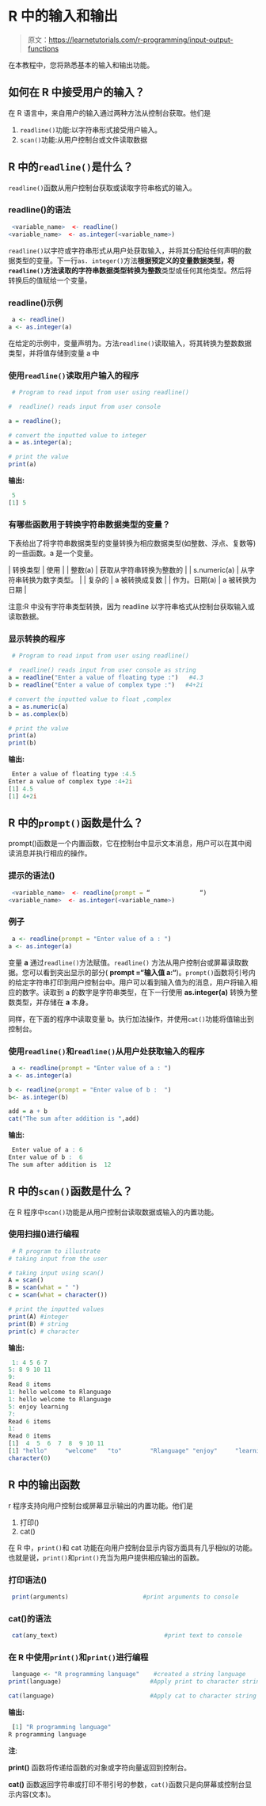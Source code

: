 # R 中的输入和输出

> 原文：<https://learnetutorials.com/r-programming/input-output-functions>

在本教程中，您将熟悉基本的输入和输出功能。

## 如何在 R 中接受用户的输入？

在 R 语言中，来自用户的输入通过两种方法从控制台获取。他们是

1.  `readline()`功能:以字符串形式接受用户输入。
2.  `scan()`功能:从用户控制台或文件读取数据

## R 中的`readline()`是什么？

`readline()`函数从用户控制台获取或读取字符串格式的输入。

### readline()的语法

```r
 <variable_name>  <- readline()
<variable_name>  <- as.integer(<variable_name>) 

```

`readline()`以字符或字符串形式从用户处获取输入，并将其分配给任何声明的数据类型的变量。下一行`as. integer()`方法**根据预定义的变量数据类型，将`readline()`方法读取的字符串数据类型转换为整数**类型或任何其他类型。然后将转换后的值赋给一个变量。

### readline()示例

```r
 a <- readline()
a <- as.integer(a) 

```

在给定的示例中，变量声明为。方法`readline()`读取输入，将其转换为整数数据类型，并将值存储到变量 a 中

### 使用`readline()`读取用户输入的程序

```r
 # Program to read input from user using readline()

#  readline() reads input from user console

a = readline();

# convert the inputted value to integer
a = as.integer(a);

# print the value
print(a) 

```

**输出:**

```r
 5
[1] 5 
```

### 有哪些函数用于转换字符串数据类型的变量？

下表给出了将字符串数据类型的变量转换为相应数据类型(如整数、浮点、复数等)的一些函数。a 是一个变量。

| 转换类型 | 使用 |
| 整数(a) | 获取从字符串转换为整数的 |
| s.numeric(a) | 从字符串转换为数字类型。 |
| 复杂的 | a 被转换成复数 |
| 作为。日期(a) | a 被转换为日期 |

注意:R 中没有字符串类型转换，因为 readline 以字符串格式从控制台获取输入或读取数据。

### 显示转换的程序

```r
 # Program to read input from user using readline()

#  readline() reads input from user console as string
a = readline("Enter a value of floating type :")   #4.3
b = readline("Enter a value of complex type :")   #4+2i

# convert the inputted value to float ,complex
a = as.numeric(a)
b = as.complex(b)

# print the value
print(a)
print(b) 

```

**输出:**

```r
 Enter a value of floating type :4.5
Enter a value of complex type :4+2i
[1] 4.5
[1] 4+2i 
```

## R 中的`prompt()`函数是什么？

prompt()函数是一个内置函数，它在控制台中显示文本消息，用户可以在其中阅读消息并执行相应的操作。

### 提示的语法()

```r
 <variable_name>  <- readline(prompt = “              “)
<variable_name>  <- as.integer(<variable_name>) 

```

### 例子

```r
 a <- readline(prompt = "Enter value of a : ")
a <- as.integer(a) 

```

变量 **a** 通过`readline()`方法赋值。`readline()` 方法从用户控制台或屏幕读取数据。您可以看到突出显示的部分( **prompt =“输入值 a:“**)。`prompt()`函数将引号内的给定字符串打印到用户控制台中。用户可以看到输入值为的消息，用户将输入相应的数字。读取到 a 的数字是字符串类型，在下一行使用 **as.integer(a)** 转换为整数类型，并存储在 **a** 本身。

同样，在下面的程序中读取变量 b。执行加法操作，并使用`cat()`功能将值输出到控制台。

### 使用`readline()`和`readline()`从用户处获取输入的程序

```r
 a <- readline(prompt = "Enter value of a : ")
a <- as.integer(a)

b <- readline(prompt = "Enter value of b :  ")
b<- as.integer(b)

add = a + b
cat("The sum after addition is ",add) 

```

**输出:**

```r
 Enter value of a : 6
Enter value of b :  6
The sum after addition is  12 
```

## R 中的`scan()`函数是什么？

在 R 程序中`scan()`功能是从用户控制台读取数据或输入的内置功能。

### 使用扫描()进行编程

```r
 # R program to illustrate
# taking input from the user

# taking input using scan()
A = scan()
B = scan(what = " ")
c = scan(what = character())

# print the inputted values
print(A) #integer
print(B) # string
print(c) # character 

```

**输出:**

```r
 1: 4 5 6 7
5: 8 9 10 11
9: 
Read 8 items
1: hello welcome to Rlanguage
1: hello welcome to Rlanguage
5: enjoy learning
7: 
Read 6 items
1: 
Read 0 items
[1]  4  5  6  7  8  9 10 11
[1] "hello"     "welcome"   "to"        "Rlanguage" "enjoy"     "learning" 
character(0) 
```

## R 中的输出函数

r 程序支持向用户控制台或屏幕显示输出的内置功能。他们是

1.  打印()
2.  cat()

在 R 中，`print()`和 cat 功能在向用户控制台显示内容方面具有几乎相似的功能。也就是说，`print()`和`print()`充当为用户提供相应输出的函数。

### 打印语法()

```r
 print(arguments)                     #print arguments to console 

```

### cat()的语法

```r
 cat(any_text)                              #print text to console 

```

### 在 R 中使用`print()`和`print()`进行编程

```r
 language <- "R programming language"    #created a string language
print(language)                         #Apply print to character string language

cat(language)                           #Apply cat to character string 

```

**输出:**

```r
 [1] "R programming language"
R programming language 
```

**注**:

**print()** 函数将传递给函数的对象或字符向量返回到控制台。

**cat()** 函数返回字符串或打印不带引号的参数，`cat()`函数只是向屏幕或控制台显示内容(文本)。